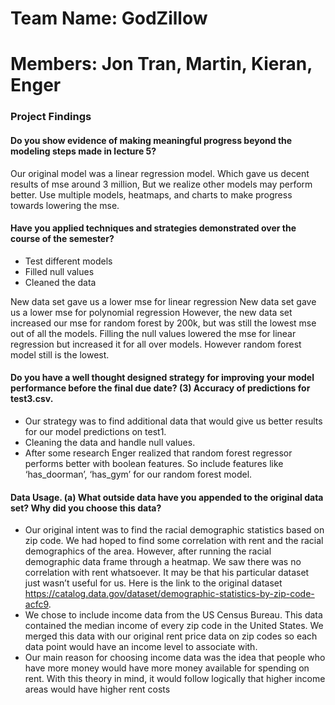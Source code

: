 # Team Name: GodZillow

# Members: Jon Tran, Martin, Kieran, Enger

### Project Findings
#### Do you show evidence of making meaningful progress beyond the modeling steps made in lecture 5?
Our original model was a linear regression model. Which gave us decent results of mse around 3 million, But we realize other models may perform better.
Use multiple models, heatmaps, and charts to make progress towards lowering the mse. 
#### Have you applied techniques and strategies demonstrated over the course of the semester? 
- Test different models
- Filled null values
- Cleaned the data

New data set gave us a lower mse for linear regression
New data set gave us a lower mse for polynomial regression
However, the new data set increased our mse for random forest by 200k, but was still the lowest mse out of all the models.
Filling the null values lowered the mse for linear regression but increased it for all over models. However random forest model still is the lowest. 
#### Do you have a well thought designed strategy for improving your model performance before the final due date? (3) Accuracy of predictions for test3.csv.
- Our strategy was to find additional data that would give us better results for our model predictions on test1.
- Cleaning the data and handle null values. 
- After some research Enger realized that random forest regressor performs better with boolean features. So include features like ‘has_doorman’, ‘has_gym’ for our random forest model. 
####  Data Usage. (a) What outside data have you appended to the original data set? Why did you choose this data? 

- Our original intent was to find the racial demographic statistics based on zip code. We had hoped to find some correlation with rent and the racial demographics of the area. However, after running the racial demographic data frame through a heatmap. We saw there was no correlation with rent whatsoever. It may be that his particular dataset just wasn’t useful for us. Here is the link to the original dataset https://catalog.data.gov/dataset/demographic-statistics-by-zip-code-acfc9.
- We chose to include income data from the US Census Bureau. This data contained the median income of every zip code in the United States. We merged this data with our original rent price data on zip codes so each data point would have an income level to associate with.
- Our main reason for choosing income data was the idea that people who have more money would have more money available for spending on rent. With this theory in mind, it would follow logically that higher income areas would have higher rent costs
